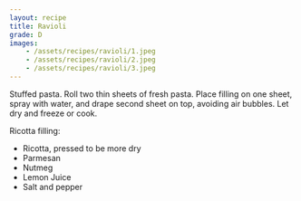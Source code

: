 ```yaml
---
layout: recipe
title: Ravioli
grade: D
images:
    - /assets/recipes/ravioli/1.jpeg
    - /assets/recipes/ravioli/2.jpeg
    - /assets/recipes/ravioli/3.jpeg
---
```

<!-- stub -->
Stuffed pasta. Roll two thin sheets of fresh pasta. Place filling on one sheet,
spray with water, and drape second sheet on top, avoiding air bubbles. Let dry 
and freeze or cook. 
<!-- endstub -->

Ricotta filling:
- Ricotta, pressed to be more dry
- Parmesan
- Nutmeg
- Lemon Juice
- Salt and pepper